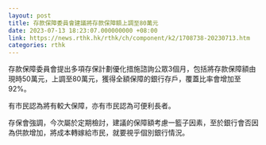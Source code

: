 ```yaml
---
layout: post
title: 存款保障委員會建議將存款保障額上調至80萬元
date: 2023-07-13 18:23:07.000000000 +08:00
link: https://news.rthk.hk/rthk/ch/component/k2/1708738-20230713.htm
categories: rthk
---
```


存款保障委員會提出多項存保計劃優化措施諮詢公眾3個月，包括將存款保障額由現時50萬元，上調至80萬元，獲得全額保障的銀行存戶，覆蓋比率會增加至92%。

有市民認為將有較大保障，亦有市民認為可便利長者。

存保會強調，今次屬於定期檢討，建議的保障額考慮一籃子因素，至於銀行會否因為供款增加，將成本轉嫁給市民，就要視乎個別銀行情況。
